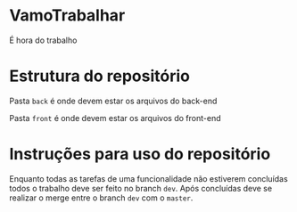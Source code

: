 # VamoTrabalhar
É hora do trabalho

# Estrutura do repositório

Pasta `back` é onde devem estar os arquivos do back-end

Pasta `front` é onde devem estar os arquivos do front-end 

# Instruções para uso do repositório
Enquanto todas as tarefas de uma funcionalidade não estiverem concluídas todos o trabalho deve ser feito no branch `dev`. Após concluídas deve se realizar o merge entre o branch `dev` com o `master`. 